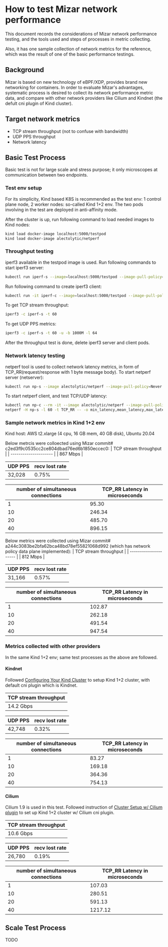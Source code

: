 # How to test Mizar network performance
This document records the considerations of Mizar network performance testing, and the tools used and steps of processes in metric collecting.

Also, it has one sample collection of network metrics for the reference, which was the result of one of the basic performance testings.


## Background
Mizar is based on new technology of eBPF/XDP, provides brand new networking for containers. In order to evaluate Mizar's advantages, systematic process is desired to collect its network performance metric data, and compare with other network providers like Cilium and Kindnet (the defult cni plugin of Kind cluster).


## Target network metrics
* TCP stream throughput (not to confuse with bandwidth)
* UDP PPS throughput
* Network latency


## Basic Test Process
Basic test is not for large scale and stress purpose; it only microscopes at communication between two endpoints.

### Test env setup
For its simplicity, Kind based K8S is recommended as the test env: 1 control plane node, 2 worker nodes: so-called Kind 1+2 env. The two pods involving in the test are deployed in anti-affinity mode.

After the cluster is up, run following command to load needed images to Kind nodes:
```bash
kind load docker-image localhost:5000/testpod
kind load docker-image alectolytic/netperf
```

### Throughput testing
iperf3 available in the testpod image is used. Run following commands to start iperf3 server:
```bash
kubectl run iperf-s --image=localhost:5000/testpod --image-pull-policy=Never --overrides='{"spec":{"nodeName":"kind-worker"}}' -- iperf3 -s
```
Run following command to create iperf3 client:
```bash
kubectl run -it iperf-c --image=localhost:5000/testpod --image-pull-policy=Never --overrides='{"spec":{"nodeName":"kind-worker2"}}' -- bash
```
To get TCP stream throughput:
```bash
iperf3 -c iperf-s -t 60
```
To get UDP PPS metrics:
```bash
iperf3 -c iperf-s -t 60 -u -b 1000M -l 64
```
After the throughput test is done, delete iperf3 server and client pods.

### Network latency testing
netperf tool is used to collect network latency metrics, in form of TCP_RR(request/response with 1 byte message body).
To start netperf server (netserver):
```bash
kubectl run np-s --image alectolytic/netperf --image-pull-policy=Never --overrides='{"spec":{"nodeName":"kind-worker"}}'
```
To start netperf client, and test TCP/UDP latency:
```bash
kubectl run np-c --rm -it --image alectolytic/netperf --image-pull-policy=Never --overrides='{"spec":{"nodeName":"kind-worker2"}}' -- /bin/sh
netperf -H np-s -l 60 -t TCP_RR -- -o min_latency,mean_latency,max_latency,stddev_latency,transaction_rate
```

### Sample network metrics in Kind 1+2 env
Kind host: AWS t2.xlarge (4 cpu, 16 GB mem, 40 GB disk), Ubuntu 20.04

Below metrcis were colloected using Mizar commit# c2ed3f9c0535cc2ce804dbad76ed6b1850eccec0:
| TCP stream throughput |
| --------------------- |
| 867 Mbps |

| UDP PPS | recv lost rate |
| ------- | -------------- |
| 32,028  | 0.75% |

| number of simultaneous connections | TCP_RR Latency in microseconds |
| ---------------------------------- | ------------------------ |
| 1  | 95.30 |
| 10 | 246.34 |
| 20 | 485.70 |
| 40 | 896.15 |

Below metrics were collected using Mizar commit# a244c3083be2bfa62bca48bd78ef55821068d992 (which has network policy data plane implemented):
| TCP stream throughput |
| --------------------- |
| 812 Mbps |

| UDP PPS | recv lost rate |
| ------- | -------------- |
| 31,166  | 0.57% |

| number of simultaneous connections | TCP_RR Latency in microseconds |
| ---------------------------------- | ------------------------ |
| 1  | 102.87 |
| 10 | 262.18 |
| 20 | 491.54 |
| 40 | 947.54 |                               

### Metrics collected with other providers
In the same Kind 1+2 env; same test processes as the above are followed.

#### Kindnet
Followed [Configuring Your Kind Cluster](https://kind.sigs.k8s.io/docs/user/quick-start/#configuring-your-kind-cluster) to setup Kind 1+2 cluster, with default cni plugin which is Kindnet.

| TCP stream throughput |
| --------------------- |
| 14.2 Gbps |

| UDP PPS | recv lost rate |
| ------- | -------------- |
| 42,748  | 0.32% |

| number of simultaneous connections | TCP_RR Latency in microseconds |
| ---------------------------------- | ------------------------ |
| 1  | 83.27 |
| 10 | 169.18 |
| 20 | 364.36 |
| 40 | 754.13 |

#### Cilium
Cilium 1.9 is used in this test. Followed instruction of [Cluster Setup w/ Cilium plugin](https://docs.cilium.io/en/v1.9/gettingstarted/kind/) to set up Kind 1+2 cluster w/ Cilium cni plugin.

| TCP stream throughput |
| --------------------- |
| 10.6 Gbps |

| UDP PPS | recv lost rate |
| ------- | -------------- |
| 26,780  | 0.19% |

| number of simultaneous connections | TCP_RR Latency in microseconds |
| ---------------------------------- | ------------------------ |
| 1  | 107.03 |
| 10 | 280.51 |
| 20 | 591.13 |
| 40 | 1217.12 |

## Scale Test Process
TODO
